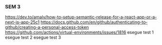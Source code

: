 ### SEM 3

https://dev.to/amalv/how-to-setup-semantic-release-for-a-react-app-or-a-next-js-app-25c1
https://docs.github.com/en/github/authenticating-to-github/creating-a-personal-access-token
https://github.com/actions/virtual-environments/issues/1816
esegue test 1
esegue test 2
esegue test 3
